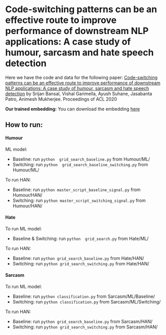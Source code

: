 # Code-switching patterns can be an effective route to improve performance of downstream NLP applications: A case study of humour, sarcasm and hate speech detection 

Here we have the code and data for the following paper: [Code-switching patterns can be an effective route to improve performance of downstream NLP applications: A case study of humour, sarcasm and hate speech detection](https://arxiv.org/abs/2005.02295) by Srijan Bansal, Vishal Garimella, Ayush Suhane, Jasabanta Patro, Animesh Mukherjee. Proceedings of ACL 2020

**Our trained embedding:**
You can download the embedding [here](https://bit.ly/3dtfxDd)

## How to run:

#### Humour
ML model:
- Baseline: run `python  grid_search_baseline.py` from Humour/ML/
- Switching: run `python  grid_search_baseline_switching.py` from Humour/ML/

To run HAN:
- Baseline: run `python master_script_baseline_signal.py` from Humour/HAN/
- Switching: run `python master_script_switching_signal.py` from Humour/HAN/

#### Hate
To run ML model:
- Baseline & Switching: run `python  grid_search.py` from Hate/ML/

To run HAN:
- Baseline: run `python grid_search_baseline.py` from Hate/HAN/
- Switching: run `python grid_search_switching.py` from Hate/HAN/

#### Sarcasm
To run ML model:
- Baseline: run `python classification.py` from Sarcasm/ML/Baseline/
- Switching: run `python classification.py` from Sarcasm/ML/Switching/

To run HAN:
- Baseline: run `python grid_search_baseline.py` from Sarcasm/HAN/
- Switching: run `python grid_search_switching.py` from Sarcasm/HAN/
